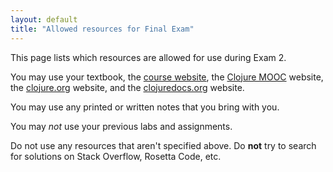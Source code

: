 ```yaml
---
layout: default
title: "Allowed resources for Final Exam"
---
```


This page lists which resources are allowed for use during Exam 2.

You may use your textbook, the [course website](http://ycpcs.github.io/cs340-fall2016), the [Clojure MOOC](http://mooc.fi/courses/2014/clojure/) website, the [clojure.org](http://clojure.org/) website, and the [clojuredocs.org](http://clojuredocs.org/) website.

You may use any printed or written notes that you bring with you.

You may *not* use your previous labs and assignments.

<div class="callout">
Do not use any resources that aren't specified above.  Do <b>not</b> try to search for solutions on Stack Overflow, Rosetta Code, etc.
</div>

<!-- testing testing -->
